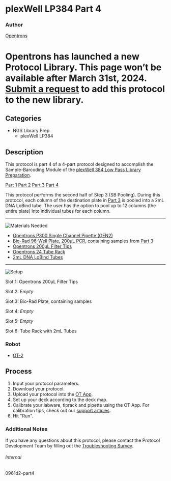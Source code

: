 # plexWell LP384 Part 4

### Author
[Opentrons](https://opentrons.com/)


# Opentrons has launched a new Protocol Library. This page won’t be available after March 31st, 2024. [Submit a request](https://docs.google.com/forms/d/e/1FAIpQLSdYYp9QCKow4nn0KlCVsMS3HX0eJ0N9O7-erajKvcpT0lWbSg/viewform) to add this protocol to the new library.

## Categories
* NGS Library Prep
	* plexWell LP384


## Description
This protocol is part 4 of a 4-part protocol designed to accomplish the Sample-Barcoding Module of the [plexWell 384 Low Pass Library Preparation](https://seqwell.com/products/plexwell-lp-384/).


[Part 1](https://protocols.opentrons.com/protocol/0961d2-part1)
[Part 2](https://protocols.opentrons.com/protocol/0961d2-part2)
[Part 3](https://protocols.opentrons.com/protocol/0961d2-part3)
[Part 4](https://protocols.opentrons.com/protocol/0961d2-part4)


This protocol performs the second half of Step 3 (SB Pooling). During this protocol, each column of the destination plate in [Part 3](https://protocols.opentrons.com/protocol/0961d2-part3) is pooled into a 2mL DNA LoBind tube. The user has the option to pool up to 12 columns (the entire plate) into individual tubes for each column.

---
![Materials Needed](https://s3.amazonaws.com/opentrons-protocol-library-website/custom-README-images/001-General+Headings/materials.png)

* [Opentrons P300 Single Channel Pipette (GEN2)](https://shop.opentrons.com/collections/ot-2-robot/products/single-channel-electronic-pipette)
* [Bio-Rad 96-Well Plate, 200µL PCR](https://labware.opentrons.com/biorad_96_wellplate_200ul_pcr?category=wellPlate), containing samples from [Part 3](https://protocols.opentrons.com/protocol/0961d2-part3)
* [Opentrons 200µL Filter Tips](https://shop.opentrons.com/collections/opentrons-tips/products/opentrons-200ul-filter-tips)
* [Opentrons 24 Tube Rack](https://shop.opentrons.com/collections/verified-labware/products/tube-rack-set-1)
* [2mL DNA LoBind Tubes](https://labware.opentrons.com/opentrons_24_tuberack_eppendorf_2ml_safelock_snapcap?category=tubeRack)


---
![Setup](https://s3.amazonaws.com/opentrons-protocol-library-website/custom-README-images/001-General+Headings/Setup.png)

Slot 1: Opentrons 200µL Filter Tips

Slot 2: *Empty*

Slot 3: Bio-Rad Plate, containing samples

Slot 4: *Empty*

Slot 5: *Empty*

Slot 6: Tube Rack with 2mL Tubes


### Robot
* [OT-2](https://opentrons.com/ot-2)

## Process

1. Input your protocol parameters.
2. Download your protocol.
3. Upload your protocol into the [OT App](https://opentrons.com/ot-app).
4. Set up your deck according to the deck map.
5. Calibrate your labware, tiprack and pipette using the OT App. For calibration tips, check out our [support articles](https://support.opentrons.com/en/collections/1559720-guide-for-getting-started-with-the-ot-2).
6. Hit "Run".

### Additional Notes
If you have any questions about this protocol, please contact the Protocol Development Team by filling out the [Troubleshooting Survey](https://protocol-troubleshooting.paperform.co/).

###### Internal
0961d2-part4
